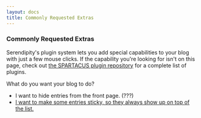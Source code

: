```yaml
---
layout: docs
title: Commonly Requested Extras
---
```


### Commonly Requested Extras

Serendipity's plugin system lets you add special capabilities to your blog with just a few mouse clicks.  If the capability you're looking for isn't on this page, check out [the SPARTACUS plugin repository](http://spartacus.s9y.org) for a complete list of plugins.

What do you want your blog to do?

* I want to hide entries from the front page. (???)
* [I want to make some entries sticky, so they always show up on top of the list.](/docs/faq/ask-the-expert/sticky-entries.html)
